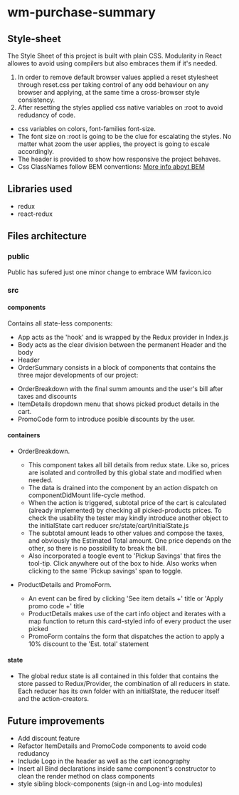 # wm-purchase-summary

## Style-sheet
The Style Sheet of this project is built with plain CSS. Modularity in React allowes to avoid using compilers but also embraces them if it's needed.

1. In order to remove default browser values applied a reset stylesheet through reset.css per taking control of any odd behaviour on any browser and applying, at the same time a cross-browser style consistency.
2. After resetting the styles applied css native variables on :root to avoid redudancy of code.
 * css variables on colors, font-families font-size.
 * The font size on :root is going to be the clue for escalating the styles. No matter what zoom the user applies, the proyect is going to escale accordingly.
 * The header is provided to show how responsive the project behaves.
 * Css ClassNames follow BEM conventions: [More info aboyt BEM](http://getbem.com/)  

## Libraries used
* redux
* react-redux  

## Files architecture
### public
Public has sufered just one minor change to embrace WM favicon.ico

### src
#### components
Contains all state-less components:
* App acts as the 'hook' and is wrapped by the Redux provider in Index.js
* Body acts as the clear division between the permanent Header and the body
* Header
* OrderSummary consists in a block of components that contains the three major developments of our project: 
 - OrderBreakdown with the final summ amounts and the user's bill after taxes and discounts
 - ItemDetails dropdown menu that shows picked product details in the cart.
 - PromoCode form to introduce posible discounts by the user.

#### containers
- OrderBreakdown.
  * This component takes all bill details from redux state. Like so, prices are isolated and controlled by this global state and modified when needed.
  * The data is drained into the component by an action dispatch on componentDidMount life-cycle method.
  * When the action is triggered, subtotal price of the cart is calculated (already implemented) by checking all picked-products prices. To check the usability the tester may kindly introduce another object to the initialState cart reducer src/state/cart/initialState.js
  * The subtotal amount leads to other values and compose the taxes, and obviously the Estimated Total amount. One price depends on the other, so there is no possibility to break the bill.
  * Also incorporated a toogle event to 'Pickup Savings' that fires the tool-tip. Click anywhere out of the box to hide. Also works when clicking to the same 'Pickup savings' span to toggle.

- ProductDetails and PromoForm.
  * An event can be fired by clicking 'See item details +' title or 'Apply promo code +' title
  * ProductDetails makes use of the cart info object and iterates with a map function to return this card-styled info of every product the user picked
  * PromoForm contains the form that dispatches the action to apply a 10% discount to the 'Est. total' statement

#### state
  * The global redux state is all contained in this folder that contains the store passed to Redux/Provider, the combination of all reducers in state. Each reducer has its own folder with an initialState, the reducer itself and the action-creators.


 ## Future improvements
* Add discount feature
* Refactor ItemDetails and PromoCode components to avoid code redudancy
* Include Logo in the header as well as the cart iconography
* Insert all Bind declarations inside same component's constructor to clean the render method on class components
* style sibling block-components (sign-in and Log-into modules) 
